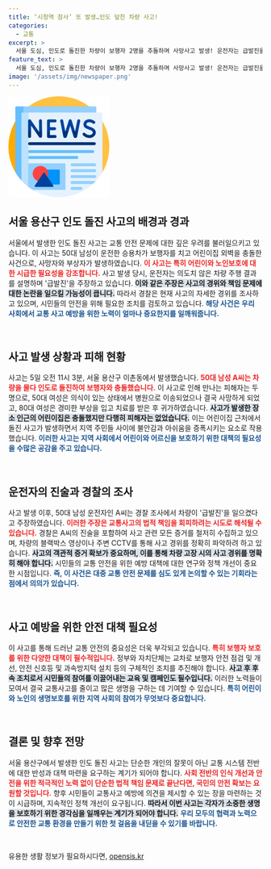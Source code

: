 ```yaml
---
title: ‘시청역 참사’ 또 발생…인도 덮친 차량 사고!
categories:
  - 교통
excerpt: >
  서울 도심, 인도로 돌진한 차량이 보행자 2명을 추돌하며 사망사고 발생! 운전자는 급발진을 주장하고 있으나, 경찰 조사로 진실이 밝혀질까? 클릭으로 사고의 전말을 확인하세요!
feature_text: >
  서울 도심, 인도로 돌진한 차량이 보행자 2명을 추돌하며 사망사고 발생! 운전자는 급발진을 주장하고 있으나, 경찰 조사로 진실이 밝혀질까? 클릭으로 사고의 전말을 확인하세요!
image: '/assets/img/newspaper.png'
---
```


<p><img src="/assets/img/newspaper.png" alt="kimp 속보" /></p>

<h2 data-ke-size="size26">서울 용산구 인도 돌진 사고의 배경과 경과</h2>

<p data-ke-size="size16">서울에서 발생한 인도 돌진 사고는 교통 안전 문제에 대한 깊은 우려를 불러일으키고 있습니다. 이 사고는 50대 남성이 운전한 승용차가 보행자를 치고 어린이집 외벽을 충돌한 사건으로, 사망자와 부상자가 발생하였습니다. <b><span style="color: #ee2323;">이 사고는 특히 어린이와 노인보호에 대한 시급한 필요성을 강조합니다.</span></b> 사고 발생 당시, 운전자는 의도치 않은 차량 주행 결과를 설명하며 '급발진'을 주장하고 있습니다. <b><span style="background-color: #21538527;">이와 같은 주장은 사고의 경위와 책임 문제에 대한 논란을 일으킬 가능성이 큽니다.</span></b> 따라서 경찰은 현재 사고의 자세한 경위를 조사하고 있으며, 시민들의 안전을 위해 필요한 조치를 검토하고 있습니다. <b><span style="color: #1a5490;">해당 사건은 우리 사회에서 교통 사고 예방을 위한 노력이 얼마나 중요한지를 일깨워줍니다.</span></b></p>

<p data-ke-size="size16">&nbsp;</p>

<h2 data-ke-size="size26">사고 발생 상황과 피해 현황</h2>

<p data-ke-size="size16">사고는 5일 오전 11시 3분, 서울 용산구 이촌동에서 발생했습니다. <b><span style="color: #ee2323;">50대 남성 A씨는 차량을 몰다 인도로 돌진하여 보행자와 충돌했습니다.</span></b> 이 사고로 인해 만나는 피해자는 두 명으로, 50대 여성은 의식이 있는 상태에서 병원으로 이송되었으나 결국 사망하게 되었고, 80대 여성은 경미한 부상을 입고 치료를 받은 후 귀가하였습니다. <b><span style="background-color: #21538527;">사고가 발생한 장소 인근의 어린이집은 충돌했지만 다행히 피해자는 없었습니다.</span></b> 이는 어린이집 근처에서 돌진 사고가 발생하면서 지역 주민들 사이에 불안감과 아쉬움을 증폭시키는 요소로 작용했습니다. <b><span style="color: #1a5490;">이러한 사고는 지역 사회에서 어린이와 어르신을 보호하기 위한 대책의 필요성을 수많은 공감을 주고 있습니다.</span></b></p>

<p data-ke-size="size16">&nbsp;</p>

<h2 data-ke-size="size26">운전자의 진술과 경찰의 조사</h2>

<p data-ke-size="size16">사고 발생 이후, 50대 남성 운전자인 A씨는 경찰 조사에서 차량이 '급발진'을 일으켰다고 주장하였습니다. <b><span style="color: #ee2323;">이러한 주장은 교통사고의 법적 책임을 회피하려는 시도로 해석될 수 있습니다.</span></b> 경찰은 A씨의 진술을 포함하여 사고 관련 모든 증거를 철저히 수집하고 있으며, 차량의 블랙박스 영상이나 주변 CCTV를 통해 사고 경위를 정확히 파악하려 하고 있습니다. <b><span style="background-color: #21538527;">사고의 객관적 증거 확보가 중요하며, 이를 통해 차량 고장 시의 사고 경위를 명확히 해야 합니다.</span></b> 시민들의 교통 안전을 위한 예방 대책에 대한 연구와 정책 개선이 중요한 시점입니다. <b><span style="color: #1a5490;">즉, 이 사건은 대중 교통 안전 문제를 심도 있게 논의할 수 있는 기회라는 점에서 의의가 있습니다.</span></b></p>

<p data-ke-size="size16">&nbsp;</p>

<h2 data-ke-size="size26">사고 예방을 위한 안전 대책 필요성</h2>

<p data-ke-size="size16">이 사고를 통해 드러난 교통 안전의 중요성은 더욱 부각되고 있습니다. <b><span style="color: #ee2323;">특히 보행자 보호를 위한 다양한 대책이 필수적입니다.</span></b> 정부와 자치단체는 교차로 보행자 안전 점검 및 개선, 안전 신호등 및 과속방지턱 설치 등의 구체적인 조치를 추진해야 합니다. <b><span style="background-color: #21538527;">사고 후 후속 조치로서 시민들의 참여를 이끌어내는 교육 및 캠페인도 필수입니다.</span></b> 이러한 노력들이 모여서 결국 교통사고를 줄이고 많은 생명을 구하는 데 기여할 수 있습니다. <b><span style="color: #1a5490;">특히 어린이와 노인의 생명보호를 위한 지역 사회의 참여가 무엇보다 중요합니다.</span></b></p>

<p data-ke-size="size16">&nbsp;</p>

<h2 data-ke-size="size26">결론 및 향후 전망</h2>

<p data-ke-size="size16">서울 용산구에서 발생한 인도 돌진 사고는 단순한 개인의 잘못이 아닌 교통 시스템 전반에 대한 반성과 대책 마련을 요구하는 계기가 되어야 합니다. <b><span style="color: #ee2323;">사회 전반의 인식 개선과 안전을 위한 적극적인 노력 없이 단순한 법적 책임 문제로 끝난다면, 국민의 안전 확보는 요원할 것입니다.</span></b> 향후 시민들이 교통사고 예방에 의견을 제시할 수 있는 장을 마련하는 것이 시급하며, 지속적인 정책 개선이 요구됩니다. <b><span style="background-color: #21538527;">따라서 이번 사고는 각자가 소중한 생명을 보호하기 위한 경각심을 일깨우는 계기가 되어야 합니다.</span></b> <b><span style="color: #1a5490;">우리 모두의 협력과 노력으로 안전한 교통 환경을 만들기 위한 첫 걸음을 내딛을 수 있기를 바랍니다.</span></b></p>

<p data-ke-size="size16">&nbsp;</p>
유용한 생활 정보가 필요하시다면, <a href="https://opensis.kr" rel="dofollow">opensis.kr</a>


